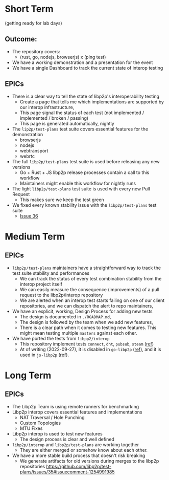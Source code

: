 # Short Term
(getting ready for lab days)

## Outcome:

- The repository covers:
    - (rust, go, nodejs, browserjs) x (ping test)
- We have a working demonstration and a presentation for the event
- We have a single Dashboard to track the current state of interop testing


## EPICs

- There is a clear way to tell the state of libp2p's interoperability testing
    - Create a page that tells me which implementations are supported by our interop infrastructure,
    - This page signal the status of each test  (not implemented / implemented / broken / passing)
    - This page is generated automatically, nightly
- The `lip2p/test-plans` test suite covers essential features for the demonstration
    - browserjs
    - nodejs
    - webtransport
    - webrtc
- The full `libp2p/test-plans` test suite is used before releasing any new versions
    - Go + Rust + JS libp2p release processes contain a call to this workflow
    - Maintainers might enable this workflow for nightly runs
- The light `libp2p/test-plans` test suite is used with every new Pull Request
    - This makes sure we keep the test green 
- We fixed every known stability issue with the `libp2p/test-plans` test suite
    - [Issue 36](https://github.com/libp2p/test-plans/issues/36)


# Medium Term

## EPICs

- `libp2p/test-plans` maintainers have a straightforward way to track the test suite stability and performances
    - We can track the status of every test combination stability from the interop project itself
    - We can easily measure the consequence (improvements) of a pull request to the libp2p/interop repository
    - We are alerted when an interop test starts failing on one of our client repositories, and we can dispatch the alert to repo maintainers,
- We have an explicit, working, Design Process for adding new tests
    - The design is documented in `./ROADMAP.md`,
    - The design is followed by the team when we add new features,
    - There is a clear path when it comes to testing new features. This might mean testing multiple `masters` against each other.
- We have ported the tests from `libpp2/interop`
	- This repository implement tests `connect`, `dht`, `pubsub`, `steam` ([ref](https://github.com/libp2p/interop/blob/ce0aa3749c9c53cf5ad53009b273847b94106d40/src/index.ts#L32-L35))
	- At of writing (2022-09-27), it is disabled in `go-libp2p` ([ref](https://github.com/libp2p/go-libp2p/actions/workflows/interop.yml)), and it is used in `js-libp2p` ([ref](https://github.com/libp2p/js-libp2p/actions/runs/3111413168/jobs/5050929689)).

# Long Term

## EPICs

- The Libp2p Team is using remote runners for benchmarking
- Libp2p interop covers essential features and implementations
    - NAT Traversal / Hole Punching
    - Custom Topologies
    - MTU Fixes
- Libp2p interop is used to test new features
    - The design process is clear and well defined
- `libp2p/interop` and `libp2p/test-plans` are working together
    - They are either merged or somehow know about each other.
- We have a more stable build process that doesn't risk breaking
    - We generate artifacts for old versions during merges to the libp2p repositories https://github.com/libp2p/test-plans/issues/35#issuecomment-1254991985